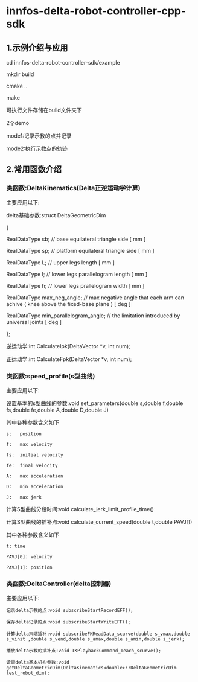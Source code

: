 # innfos-delta-robot-controller-cpp-sdk


## 1.示例介绍与应用
cd innfos-delta-robot-controller-sdk/example

mkdir build

cmake ..

make

可执行文件存储在build文件夹下

2个demo

mode1:记录示教的点并记录

mode2:执行示教点的轨迹


## 2.常用函数介绍
### 类函数:DeltaKinematics(Delta正逆运动学计算)
主要应用以下:

delta基础参数:struct DeltaGeometricDim

{

  RealDataType sb;					  // base equilateral triangle side [ mm ]

  RealDataType sp;					  // platform equilateral triangle side [ mm ]

  RealDataType L;						  // upper legs length [ mm ]

  RealDataType l;						  // lower legs parallelogram length [ mm ]

  RealDataType h;						  // lower legs prallelogram width [ mm ]

  RealDataType max_neg_angle;			  // max negative angle that each arm can achive ( knee above the fixed-base plane ) [ deg ]

  RealDataType min_parallelogram_angle; // the limitation introduced by universal joints [ deg ]
                       	
};
             
  逆运动学:int CalculateIpk(DeltaVector *v, int num);

  正运动学:int CalculateFpk(DeltaVector *v, int num);



### 类函数:speed_profile(s型曲线)
主要应用以下:

   设置基本的s型曲线的参数:void set_parameters(double s,double f,double fs,double fe,double A,double D,double J)

   其中各种参数含义如下

    s:   position

    f:   max velocity

    fs:  initial velocity

    fe:  final velocity

    A:   max acceleration

    D:   min acceleration

    J:   max jerk


   计算S型曲线分段时间:void calculate_jerk_limit_profile_time()

   计算S型曲线的插补点:void calculate_current_speed(double t,double PAVJ[])

   其中各种参数含义如下

    t: time

    PAVJ[0]: velocity

    PAVJ[1]: position




### 类函数:DeltaController(delta控制器)

主要应用以下:

    记录delta示教的点:void subscribeStartRecordEFF();

    保存delta记录的点:void subscribeStartWriteEFF();

    计算delta末端插补:void subscribeFKReadData_scurve(double s_vmax,double s_vinit ,double s_vend,double s_amax,double s_amin,double s_jerk);

    播放delta示教的插补点:void IKPlaybackCommand_Teach_scurve();

    读取delta基本机构参数:void getDeltaGeometricDim(DeltaKinematics<double>::DeltaGeometricDim test_robot_dim);






